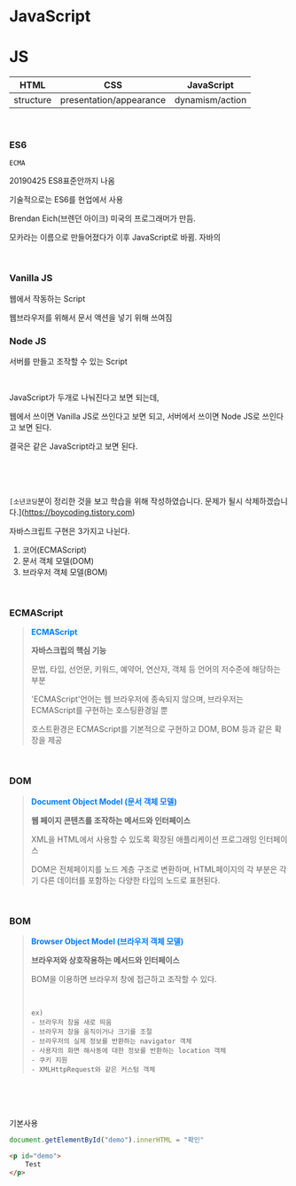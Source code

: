 # JavaScript

# JS

| HTML      | CSS                     | JavaScript      |
| --------- | ----------------------- | --------------- |
| structure | presentation/appearance | dynamism/action |

<br>

### ES6

`ECMA`<br>

20190425 ES8표준안까지 나옴<br>

기술적으로는 ES6를 현업에서 사용<br>

Brendan Eich(브렌던 아이크) 미국의 프로그래머가 만듬.

모카라는 이름으로 만들어졌다가 이후 JavaScript로 바뀜. 자바의 

<br>

### Vanilla JS

웹에서 작동하는 Script

웹브라우저를 위해서 문서 액션을 넣기 위해 쓰여짐

### Node JS

서버를 만들고 조작할 수 있는 Script

<br>

JavaScript가 두개로 나눠진다고 보면 되는데,

웹에서 쓰이면 Vanilla JS로 쓰인다고 보면 되고, 서버에서 쓰이면 Node JS로 쓰인다고 보면 된다.

결국은 같은 JavaScript라고 보면 된다.

<br><br><br>

`[소년코딩`분이 정리한 것을 보고 학습을 위해 작성하였습니다. 문제가 될시 삭제하겠습니다.](https://boycoding.tistory.com)

자바스크립트 구현은 3가지고 나뉜다.

1.  코어(ECMAScript)
2.  문서 객체 모델(DOM)
3.  브라우저 객체 모델(BOM)

<br>

### ECMAScript

>   **<span style="color:#007bff;font-weight:bold;">ECMAScript</span>**
>
>   **자바스크립의 핵심 기능**
>
>   문법, 타입, 선언문, 키워드, 예약어, 연산자, 객체 등 언어의 저수준에 해당하는 부분
>
>   'ECMAScript'언어는 웹 브라우저에 종속되지 않으며, 브라우저는 ECMAScript를 구현하는 호스팅환경일 뿐
>
>   호스트환경은 ECMAScript를 기본적으로 구현하고 DOM, BOM 등과 같은 확장을 제공

<br>

### DOM

>   **<span style="color:#007bff;font-weight:bold;">Document Object Model (문서 객체 모델)</span>**
>
>   **웹 페이지 콘텐츠를 조작하는 메서드와 인터페이스**
>
>   XML을 HTML에서 사용할 수 있도록 확장된 애플리케이션 프로그래밍 인터페이스
>
>   DOM은 전체페이지를 노드 계층 구조로 변환하며, HTML페이지의 각 부분은 각기 다른 데이터를 포함하는 다양한 타입의 노드로 표현된다.

<br>

### BOM

>   **<span style="color:#007bff;font-weight:bold;">Browser Object Model (브라우저 객체 모델)</span>**
>
>   **브라우저와 상호작용하는 메서드와 인터페이스**
>
>   BOM을 이용하면 브라우저 창에 접근하고 조작할 수 있다.
>
>   <br>
>
>   ```
>   ex)
>   - 브라우저 창을 새로 띄움
>   - 브라우저 창을 움직이거나 크기를 조절
>   - 브라우저의 실제 정보를 반환하는 navigator 객체
>   - 사용자의 화면 해사동에 대한 정보를 반환하는 location 객체
>   - 쿠키 지원
>   - XMLHttpRequest와 같은 커스텀 객체
>   ```

<br><br><br>

기본사용

```javascript
document.getElementById("demo").innerHTML = "확인"
```

```html
<p id="demo">
    Test
</p>
```